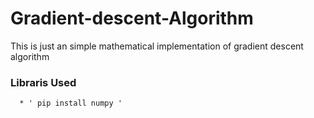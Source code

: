 # Gradient-descent-Algorithm
This is just an simple mathematical implementation of gradient descent algorithm
   ### Libraris Used
      * ' pip install numpy '
